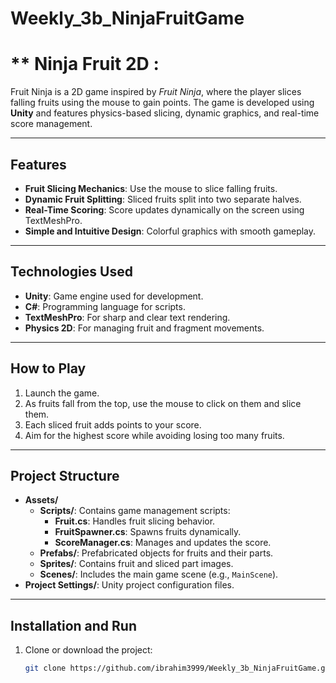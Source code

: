 # Weekly_3b_NinjaFruitGame

# ** Ninja Fruit 2D :
Fruit Ninja is a 2D game inspired by *Fruit Ninja*, where the player slices falling fruits using the mouse to gain points. The game is developed using **Unity** and features physics-based slicing, dynamic graphics, and real-time score management.

---

## **Features**
- **Fruit Slicing Mechanics**: Use the mouse to slice falling fruits.
- **Dynamic Fruit Splitting**: Sliced fruits split into two separate halves.
- **Real-Time Scoring**: Score updates dynamically on the screen using TextMeshPro.
- **Simple and Intuitive Design**: Colorful graphics with smooth gameplay.

---

## **Technologies Used**
- **Unity**: Game engine used for development.
- **C#**: Programming language for scripts.
- **TextMeshPro**: For sharp and clear text rendering.
- **Physics 2D**: For managing fruit and fragment movements.

---

## **How to Play**
1. Launch the game.
2. As fruits fall from the top, use the mouse to click on them and slice them.
3. Each sliced fruit adds points to your score.
4. Aim for the highest score while avoiding losing too many fruits.

---

## **Project Structure**
- **Assets/**  
  - **Scripts/**: Contains game management scripts:
    - **Fruit.cs**: Handles fruit slicing behavior.
    - **FruitSpawner.cs**: Spawns fruits dynamically.
    - **ScoreManager.cs**: Manages and updates the score.
  - **Prefabs/**: Prefabricated objects for fruits and their parts.
  - **Sprites/**: Contains fruit and sliced part images.
  - **Scenes/**: Includes the main game scene (e.g., `MainScene`).
- **Project Settings/**: Unity project configuration files.

---

## **Installation and Run**
1. Clone or download the project:
   ```bash
   git clone https://github.com/ibrahim3999/Weekly_3b_NinjaFruitGame.git
